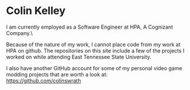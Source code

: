 # Colin Kelley #

I am currently employed as a Software Engineer at HPA, A Cognizant Company.\

Because of the nature of my work, I cannot place code from my work at HPA on github. 
The repositories on this site include a few of the projects I worked on while attending East Tennessee State University.

I also have another GitHub account for some of my personal video game modding projects that are worth a look at:\
https://github.com/colinswrath
